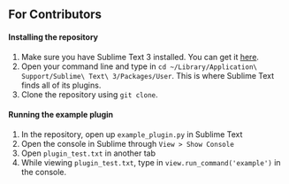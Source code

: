 ## For Contributors

#### Installing the repository
1. Make sure you have Sublime Text 3 installed. You can get it [here](https://www.sublimetext.com/3).
2. Open your command line and type in `cd ~/Library/Application\ Support/Sublime\ Text\ 3/Packages/User`. This is where Sublime Text finds all of its plugins.
3. Clone the repository using `git clone`. 

#### Running the example plugin
1. In the repository, open up `example_plugin.py` in Sublime Text
2. Open the console in Sublime through `View > Show Console`
3. Open `plugin_test.txt` in another tab
4. While viewing `plugin_test.txt`, type in `view.run_command('example')` in the console.